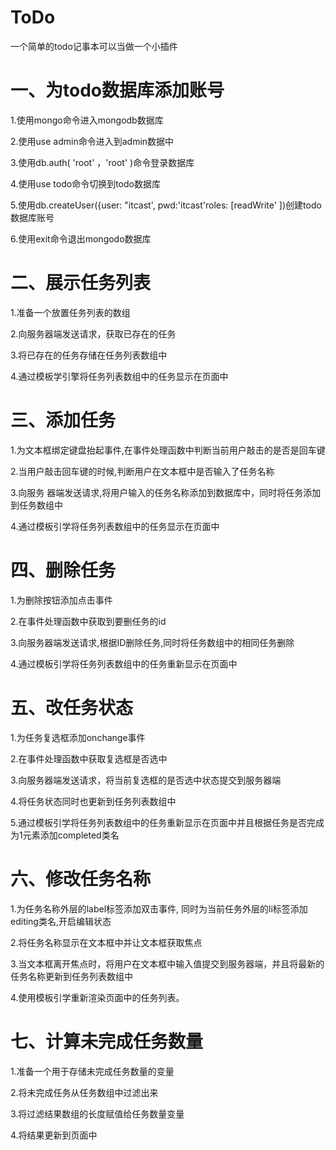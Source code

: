 # ToDo
一个简单的todo记事本可以当做一个小插件

# 一、为todo数据库添加账号

1.使用mongo命令进入mongodb数据库

2.使用use admin命令进入到admin数据中

3.使用db.auth( 'root' ，'root' )命令登录数据库

4.使用use todo命令切换到todo数据库

5.使用db.createUser({user: "itcast', pwd:'itcast'roles: [readWrite' ])创建todo数据库账号

6.使用exit命令退出mongodo数据库

# 二、展示任务列表

1.准备一个放置任务列表的数组

2.向服务器端发送请求，获取已存在的任务

3.将已存在的任务存储在任务列表数组中

4.通过模板学引擎将任务列表数组中的任务显示在页面中

# 三、添加任务

1.为文本框绑定键盘抬起事件,在事件处理函数中判断当前用户敲击的是否是回车键

2.当用户敲击回车键的时候,判断用户在文本框中是否输入了任务名称

3.向服务 器端发送请求,将用户输入的任务名称添加到数据库中，同时将任务添加到任务数组中

4.通过模板引学将任务列表数组中的任务显示在页面中

# 四、删除任务

1.为删除按钮添加点击事件

2.在事件处理函数中获取到要删任务的id

3.向服务器端发送请求,根据ID删除任务,同时将任务数组中的相同任务删除

4.通过模板引学将任务列表数组中的任务重新显示在页面中

# 五、改任务状态

1.为任务复选框添加onchange事件

2.在事件处理函数中获取复选框是否选中

3.向服务器端发送请求，将当前复选框的是否选中状态提交到服务器端

4.将任务状态同时也更新到任务列表数组中

5.通过模板引学将任务列表数组中的任务重新显示在页面中并且根据任务是否完成为1元素添加completed类名

# 六、修改任务名称

1.为任务名称外层的label标签添加双击事件, 同时为当前任务外层的li标签添加editing类名,开启编辑状态

2.将任务名称显示在文本框中并让文本框获取焦点

3.当文本框离开焦点时，将用户在文本框中输入值提交到服务器端，并且将最新的任务名称更新到任务列表数组中

4.使用模板引学重新渲染页面中的任务列表。

# 七、计算未完成任务数量

1.准备一个用于存储未完成任务数量的变量

2.将未完成任务从任务数组中过滤出来

3.将过滤结果数组的长度赋值给任务数量变量

4.将结果更新到页面中

